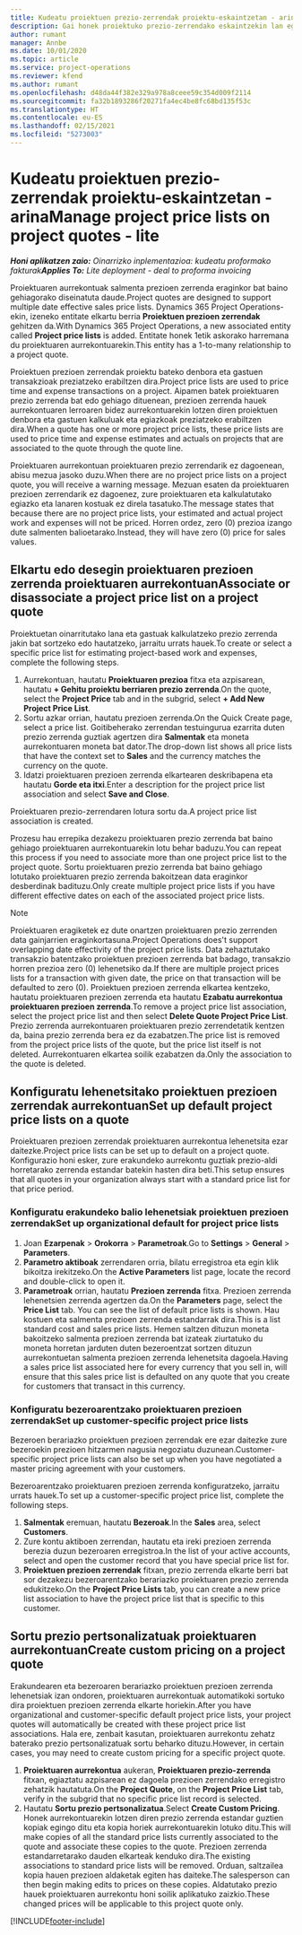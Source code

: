 ```yaml
---
title: Kudeatu proiektuen prezio-zerrendak proiektu-eskaintzetan - arina
description: Gai honek proiektuko prezio-zerrendako eskaintzekin lan egiteari buruzko informazioa eskaintzen du. (Sales)
author: rumant
manager: Annbe
ms.date: 10/01/2020
ms.topic: article
ms.service: project-operations
ms.reviewer: kfend
ms.author: rumant
ms.openlocfilehash: d48da44f382e329a978a8ceee59c354d009f2114
ms.sourcegitcommit: fa32b1893286f20271fa4ec4be8fc68bd135f53c
ms.translationtype: HT
ms.contentlocale: eu-ES
ms.lasthandoff: 02/15/2021
ms.locfileid: "5273003"
---
```

# <a name="manage-project-price-lists-on-project-quotes---lite"></a><span data-ttu-id="bf8df-104">Kudeatu proiektuen prezio-zerrendak proiektu-eskaintzetan - arina</span><span class="sxs-lookup"><span data-stu-id="bf8df-104">Manage project price lists on project quotes - lite</span></span>

<span data-ttu-id="bf8df-105">_**Honi aplikatzen zaio:** Oinarrizko inplementazioa: kudeatu proformako fakturak_</span><span class="sxs-lookup"><span data-stu-id="bf8df-105">_**Applies To:** Lite deployment - deal to proforma invoicing_</span></span>

<span data-ttu-id="bf8df-106">Proiektuaren aurrekontuak salmenta prezioen zerrenda eraginkor bat baino gehiagorako diseinatuta daude.</span><span class="sxs-lookup"><span data-stu-id="bf8df-106">Project quotes are designed to support multiple date effective sales price lists.</span></span> <span data-ttu-id="bf8df-107">Dynamics 365 Project Operations-ekin, izeneko entitate elkartu berria **Proiektuen prezioen zerrendak** gehitzen da.</span><span class="sxs-lookup"><span data-stu-id="bf8df-107">With Dynamics 365 Project Operations, a new associated entity called **Project price lists** is added.</span></span> <span data-ttu-id="bf8df-108">Entitate honek 1etik askorako harremana du proiektuaren aurrekontuarekin.</span><span class="sxs-lookup"><span data-stu-id="bf8df-108">This entity has a 1-to-many relationship to a project quote.</span></span>

<span data-ttu-id="bf8df-109">Proiektuen prezioen zerrendak proiektu bateko denbora eta gastuen transakzioak preziatzeko erabiltzen dira.</span><span class="sxs-lookup"><span data-stu-id="bf8df-109">Project price lists are used to price time and expense transactions on a project.</span></span> <span data-ttu-id="bf8df-110">Aipamen batek proiektuaren prezio zerrenda bat edo gehiago dituenean, prezioen zerrenda hauek aurrekontuaren lerroaren bidez aurrekontuarekin lotzen diren proiektuen denbora eta gastuen kalkuluak eta egiazkoak preziatzeko erabiltzen dira.</span><span class="sxs-lookup"><span data-stu-id="bf8df-110">When a quote has one or more project price lists, these price lists are used to price time and expense estimates and actuals on projects that are associated to the quote through the quote line.</span></span>

<span data-ttu-id="bf8df-111">Proiektuaren aurrekontuan proiektuaren prezio zerrendarik ez dagoenean, abisu mezua jasoko duzu.</span><span class="sxs-lookup"><span data-stu-id="bf8df-111">When there are no project price lists on a project quote, you will receive a warning message.</span></span> <span data-ttu-id="bf8df-112">Mezuan esaten da proiektuaren prezioen zerrendarik ez dagoenez, zure proiektuaren eta kalkulatutako egiazko eta lanaren kostuak ez direla tasatuko.</span><span class="sxs-lookup"><span data-stu-id="bf8df-112">The message states that because there are no project price lists, your estimated and actual project work and expenses will not be priced.</span></span> <span data-ttu-id="bf8df-113">Horren ordez, zero (0) prezioa izango dute salmenten balioetarako.</span><span class="sxs-lookup"><span data-stu-id="bf8df-113">Instead, they will have zero (0) price for sales values.</span></span>

## <a name="associate-or-disassociate-a-project-price-list-on-a-project-quote"></a><span data-ttu-id="bf8df-114">Elkartu edo desegin proiektuaren prezioen zerrenda proiektuaren aurrekontuan</span><span class="sxs-lookup"><span data-stu-id="bf8df-114">Associate or disassociate a project price list on a project quote</span></span>

<span data-ttu-id="bf8df-115">Proiektuetan oinarritutako lana eta gastuak kalkulatzeko prezio zerrenda jakin bat sortzeko edo hautatzeko, jarraitu urrats hauek.</span><span class="sxs-lookup"><span data-stu-id="bf8df-115">To create or select a specific price list for estimating project-based work and expenses, complete the following steps.</span></span>

1. <span data-ttu-id="bf8df-116">Aurrekontuan, hautatu **Proiektuaren prezioa** fitxa eta azpisarean, hautatu **+ Gehitu proiektu berriaren prezio zerrenda**.</span><span class="sxs-lookup"><span data-stu-id="bf8df-116">On the quote, select the **Project Price** tab and in the subgrid, select **+ Add New Project Price List**.</span></span>
2. <span data-ttu-id="bf8df-117">Sortu azkar orrian, hautatu prezioen zerrenda.</span><span class="sxs-lookup"><span data-stu-id="bf8df-117">On the Quick Create page, select a price list.</span></span> <span data-ttu-id="bf8df-118">Goitibeherako zerrendan testuingurua ezarrita duten prezio zerrenda guztiak agertzen dira **Salmentak** eta moneta aurrekontuaren moneta bat dator.</span><span class="sxs-lookup"><span data-stu-id="bf8df-118">The drop-down list shows all price lists that have the context set to **Sales** and the currency matches the currency on the quote.</span></span>
4. <span data-ttu-id="bf8df-119">Idatzi proiektuaren prezioen zerrenda elkartearen deskribapena eta hautatu **Gorde eta itxi**.</span><span class="sxs-lookup"><span data-stu-id="bf8df-119">Enter a description for the project price list association and select **Save and Close**.</span></span>

<span data-ttu-id="bf8df-120">Proiektuaren prezio-zerrendaren lotura sortu da.</span><span class="sxs-lookup"><span data-stu-id="bf8df-120">A project price list association is created.</span></span>

<span data-ttu-id="bf8df-121">Prozesu hau errepika dezakezu proiektuaren prezio zerrenda bat baino gehiago proiektuaren aurrekontuarekin lotu behar baduzu.</span><span class="sxs-lookup"><span data-stu-id="bf8df-121">You can repeat this process if you need to associate more than one project price list to the project quote.</span></span> <span data-ttu-id="bf8df-122">Sortu proiektuaren prezio zerrenda bat baino gehiago lotutako proiektuaren prezio zerrenda bakoitzean data eraginkor desberdinak badituzu.</span><span class="sxs-lookup"><span data-stu-id="bf8df-122">Only create multiple project price lists if you have different effective dates on each of the associated project price lists.</span></span>

> [!NOTE]
> <span data-ttu-id="bf8df-123">Proiektuaren eragiketek ez dute onartzen proiektuaren prezio zerrenden data gainjarrien eraginkortasuna.</span><span class="sxs-lookup"><span data-stu-id="bf8df-123">Project Operations does't support overlapping date effectivity of the project price lists.</span></span> <span data-ttu-id="bf8df-124">Data zehaztutako transakzio batentzako proiektuen prezioen zerrenda bat badago, transakzio horren prezioa zero (0) lehenetsiko da.</span><span class="sxs-lookup"><span data-stu-id="bf8df-124">If there are multiple project prices lists for a transaction with given date, the price on that transaction will be defaulted to zero (0).</span></span>
<span data-ttu-id="bf8df-125">Proiektuen prezioen zerrenda elkartea kentzeko, hautatu proiektuaren prezioen zerrenda eta hautatu **Ezabatu aurrekontua proiektuaren prezioen zerrenda**.</span><span class="sxs-lookup"><span data-stu-id="bf8df-125">To remove a project price list association, select the project price list and then select **Delete Quote Project Price List**.</span></span> <span data-ttu-id="bf8df-126">Prezio zerrenda aurrekontuaren proiektuaren prezio zerrendetatik kentzen da, baina prezio zerrenda bera ez da ezabatzen.</span><span class="sxs-lookup"><span data-stu-id="bf8df-126">The price list is removed from the project price lists of the quote, but the price list itself is not deleted.</span></span> <span data-ttu-id="bf8df-127">Aurrekontuaren elkartea soilik ezabatzen da.</span><span class="sxs-lookup"><span data-stu-id="bf8df-127">Only the association to the quote is deleted.</span></span>

## <a name="set-up-default-project-price-lists-on-a-quote"></a><span data-ttu-id="bf8df-128">Konfiguratu lehenetsitako proiektuen prezioen zerrendak aurrekontuan</span><span class="sxs-lookup"><span data-stu-id="bf8df-128">Set up default project price lists on a quote</span></span>

<span data-ttu-id="bf8df-129">Proiektuaren prezioen zerrendak proiektuaren aurrekontua lehenetsita ezar daitezke.</span><span class="sxs-lookup"><span data-stu-id="bf8df-129">Project price lists can be set up to default on a project quote.</span></span> <span data-ttu-id="bf8df-130">Konfigurazio honi esker, zure erakundeko aurrekontu guztiak prezio-aldi horretarako zerrenda estandar batekin hasten dira beti.</span><span class="sxs-lookup"><span data-stu-id="bf8df-130">This setup ensures that all quotes in your organization always start with a standard price list for that price period.</span></span>

### <a name="set-up-organizational-default-for-project-price-lists"></a><span data-ttu-id="bf8df-131">Konfiguratu erakundeko balio lehenetsiak proiektuen prezioen zerrendak</span><span class="sxs-lookup"><span data-stu-id="bf8df-131">Set up organizational default for project price lists</span></span>

1. <span data-ttu-id="bf8df-132">Joan **Ezarpenak** > **Orokorra** > **Parametroak**.</span><span class="sxs-lookup"><span data-stu-id="bf8df-132">Go to **Settings** > **General** > **Parameters**.</span></span>
2. <span data-ttu-id="bf8df-133">**Parametro aktiboak** zerrendaren orria, bilatu erregistroa eta egin klik bikoitza irekitzeko.</span><span class="sxs-lookup"><span data-stu-id="bf8df-133">On the **Active Parameters** list page, locate the record and double-click to open it.</span></span> 
3. <span data-ttu-id="bf8df-134">**Parametroak** orrian, hautatu **Prezioen zerrenda** fitxa. Prezioen zerrenda lehenetsien zerrenda agertzen da.</span><span class="sxs-lookup"><span data-stu-id="bf8df-134">On the **Parameters** page, select the **Price List** tab. You can see the list of default price lists is shown.</span></span> <span data-ttu-id="bf8df-135">Hau kostuen eta salmenta prezioen zerrenda estandarrak dira.</span><span class="sxs-lookup"><span data-stu-id="bf8df-135">This is a list standard cost and sales price lists.</span></span> <span data-ttu-id="bf8df-136">Hemen saltzen dituzun moneta bakoitzeko salmenta prezioen zerrenda bat izateak ziurtatuko du moneta horretan jarduten duten bezeroentzat sortzen dituzun aurrekontuetan salmenta prezioen zerrenda lehenetsita dagoela.</span><span class="sxs-lookup"><span data-stu-id="bf8df-136">Having a sales price list associated here for every currency that you sell in, will ensure that this sales price list is defaulted on any quote that you create for customers that transact in this currency.</span></span>

### <a name="set-up-customer-specific-project-price-lists"></a><span data-ttu-id="bf8df-137">Konfiguratu bezeroarentzako proiektuaren prezioen zerrendak</span><span class="sxs-lookup"><span data-stu-id="bf8df-137">Set up customer-specific project price lists</span></span>

<span data-ttu-id="bf8df-138">Bezeroen berariazko proiektuen prezioen zerrendak ere ezar daitezke zure bezeroekin prezioen hitzarmen nagusia negoziatu duzunean.</span><span class="sxs-lookup"><span data-stu-id="bf8df-138">Customer-specific project price lists can also be set up when you have negotiated a master pricing agreement with your customers.</span></span>

<span data-ttu-id="bf8df-139">Bezeroarentzako proiektuaren prezioen zerrenda konfiguratzeko, jarraitu urrats hauek.</span><span class="sxs-lookup"><span data-stu-id="bf8df-139">To set up a customer-specific project price list, complete the following steps.</span></span>

1. <span data-ttu-id="bf8df-140">**Salmentak** eremuan, hautatu **Bezeroak**.</span><span class="sxs-lookup"><span data-stu-id="bf8df-140">In the **Sales** area, select **Customers**.</span></span>
2. <span data-ttu-id="bf8df-141">Zure kontu aktiboen zerrendan, hautatu eta ireki prezioen zerrenda berezia duzun bezeroaren erregistroa.</span><span class="sxs-lookup"><span data-stu-id="bf8df-141">In the list of your active accounts, select and open the customer record that you have special price list for.</span></span>
3. <span data-ttu-id="bf8df-142">**Proiektuen prezioen zerrendak** fitxan, prezio zerrenda elkarte berri bat sor dezakezu bezeroarentzako berariazko proiektuaren prezio zerrenda edukitzeko.</span><span class="sxs-lookup"><span data-stu-id="bf8df-142">On the **Project Price Lists** tab, you can create a new price list association to have the project price list that is specific to this customer.</span></span>

## <a name="create-custom-pricing-on-a-project-quote"></a><span data-ttu-id="bf8df-143">Sortu prezio pertsonalizatuak proiektuaren aurrekontuan</span><span class="sxs-lookup"><span data-stu-id="bf8df-143">Create custom pricing on a project quote</span></span>

<span data-ttu-id="bf8df-144">Erakundearen eta bezeroaren berariazko proiektuen prezioen zerrenda lehenetsiak izan ondoren, proiektuaren aurrekontuak automatikoki sortuko dira proiektuen prezioen zerrenda elkarte horiekin.</span><span class="sxs-lookup"><span data-stu-id="bf8df-144">After you have organizational and customer-specific default project price lists, your project quotes will automatically be created with these project price list associations.</span></span> <span data-ttu-id="bf8df-145">Hala ere, zenbait kasutan, proiektuaren aurrekontu zehatz baterako prezio pertsonalizatuak sortu beharko dituzu.</span><span class="sxs-lookup"><span data-stu-id="bf8df-145">However, in certain cases, you may need to create custom pricing for a specific project quote.</span></span> 

1. <span data-ttu-id="bf8df-146">**Proiektuaren aurrekontua** aukeran, **Proiektuaren prezio-zerrenda** fitxan, egiaztatu azpisarean ez dagoela prezioen zerrendako erregistro zehatzik hautatuta.</span><span class="sxs-lookup"><span data-stu-id="bf8df-146">On the **Project Quote**, on the **Project Price List** tab, verify in the subgrid that no specific price list record is selected.</span></span>
2. <span data-ttu-id="bf8df-147">Hautatu **Sortu prezio pertsonalizatua**.</span><span class="sxs-lookup"><span data-stu-id="bf8df-147">Select **Create Custom Pricing**.</span></span> <span data-ttu-id="bf8df-148">Honek aurrekontuarekin lotzen diren prezio zerrenda estandar guztien kopiak egingo ditu eta kopia horiek aurrekontuarekin lotuko ditu.</span><span class="sxs-lookup"><span data-stu-id="bf8df-148">This will make copies of all the standard price lists currently associated to the quote and associate these copies to the quote.</span></span> <span data-ttu-id="bf8df-149">Prezioen zerrenda estandarretarako dauden elkarteak kenduko dira.</span><span class="sxs-lookup"><span data-stu-id="bf8df-149">The existing associations to standard price lists will be removed.</span></span> <span data-ttu-id="bf8df-150">Orduan, saltzailea kopia hauen prezioen aldaketak egiten has daiteke.</span><span class="sxs-lookup"><span data-stu-id="bf8df-150">The salesperson can then begin making edits to prices on these copies.</span></span> <span data-ttu-id="bf8df-151">Aldatutako prezio hauek proiektuaren aurrekontu honi soilik aplikatuko zaizkio.</span><span class="sxs-lookup"><span data-stu-id="bf8df-151">These changed prices will be applicable to this project quote only.</span></span>


[!INCLUDE[footer-include](../../includes/footer-banner.md)]
